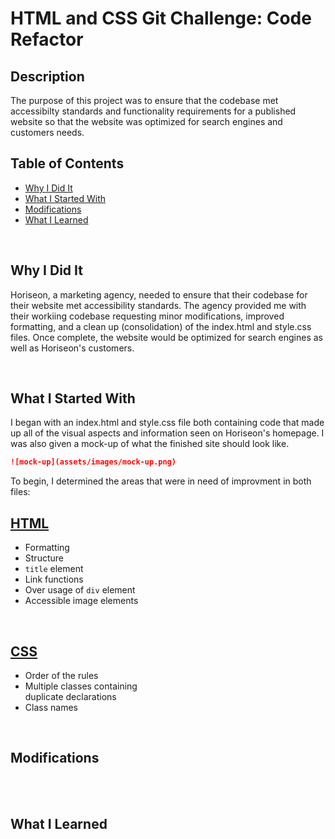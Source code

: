 # **HTML and CSS Git Challenge: Code Refactor**

## **Description**

The purpose of this project was to ensure that the codebase met accessibilty standards and functionality requirements for a published website so that the website was optimized for search engines and customers needs.

## **Table of Contents**

- [Why I Did It](#why-i-did-it)
- [What I Started With](#what-i-started-with)
- [Modifications](#modifications)
- [What I Learned](#what-i-learned)

<br/>

## **Why I Did It**
Horiseon, a marketing agency, needed to ensure that their codebase for their website met accessibility standards. The agency provided me with their workiing codebase requesting minor modifications, improved formatting, and a clean up (consolidation) of the index.html and style.css files. Once complete, the website would be optimized for search engines as well as Horiseon's customers.

<br/>

## **What I Started With**
I began with an index.html and style.css file both containing code that made up all of the visual aspects and information seen on Horiseon's homepage. I was also given a mock-up of what the finished site should look like. 

```md
![mock-up](assets/images/mock-up.png)
```

To begin, I determined the areas that were in need of improvment in both files:

## <ins>HTML</ins>
+ Formatting
+ Structure
+ `title` element
+ Link functions
+ Over usage of `div` element
+ Accessible image elements

<br/>

## <ins>CSS</ins>
+ Order of the rules
+ Multiple classes containing <br/> duplicate declarations
+ Class names

<br/>

## **Modifications**

<br/>
<br/>

## **What I Learned**
